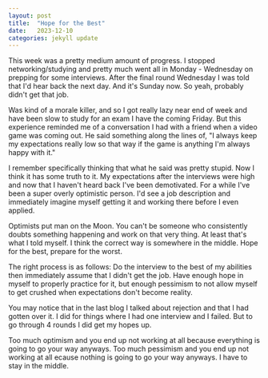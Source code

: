 ```yaml
---
layout: post
title:  "Hope for the Best"
date:   2023-12-10
categories: jekyll update
---
```

This week was a pretty medium amount of progress. I stopped networking/studying
and pretty much went all in Monday - Wednesday on prepping for some interviews.
After the final round Wednesday I was told that I'd hear back the next day. And
it's Sunday now. So yeah, probably didn't get that job.

Was kind of a morale killer, and so I got really lazy near end of week and have
been slow to study for an exam I have the coming Friday. But this experience
reminded me of a conversation I had with a friend when a video game was coming
out. He said something along the lines of, "I always keep my expectations
really low so that way if the game is anything I'm always happy with it."

I remember specifically thinking that what he said was pretty stupid. Now I
think it has some truth to it. My expectations after the interviews were high
and now that I haven't heard back I've been demotivated. For a while I've been
a super overly optimistic person. I'd see a job description and immediately
imagine myself getting it and working there before I even applied.

Optimists put man on the Moon. You can't be someone who consistently doubts
something happening and work on that very thing. At least that's what I told
myself. I think the correct way is somewhere in the middle. Hope for the best,
prepare for the worst.

The right process is as follows: Do the interview to the best of my abilities
then immediately assume that I didn't get the job. Have enough hope in myself
to properly practice for it, but enough pessimism to not allow myself to get
crushed when expectations don't become reality.

You may notice that in the last blog I talked about rejection and that I had
gotten over it. I did for things where I had one interview and I failed. But to
go through 4 rounds I did get my hopes up.

Too much optimism and you end up not working at all because everything is going
to go your way anyways. Too much pessimism and you end up not working at all
ecause nothing is going to go your way anyways. I have to stay in the middle.
